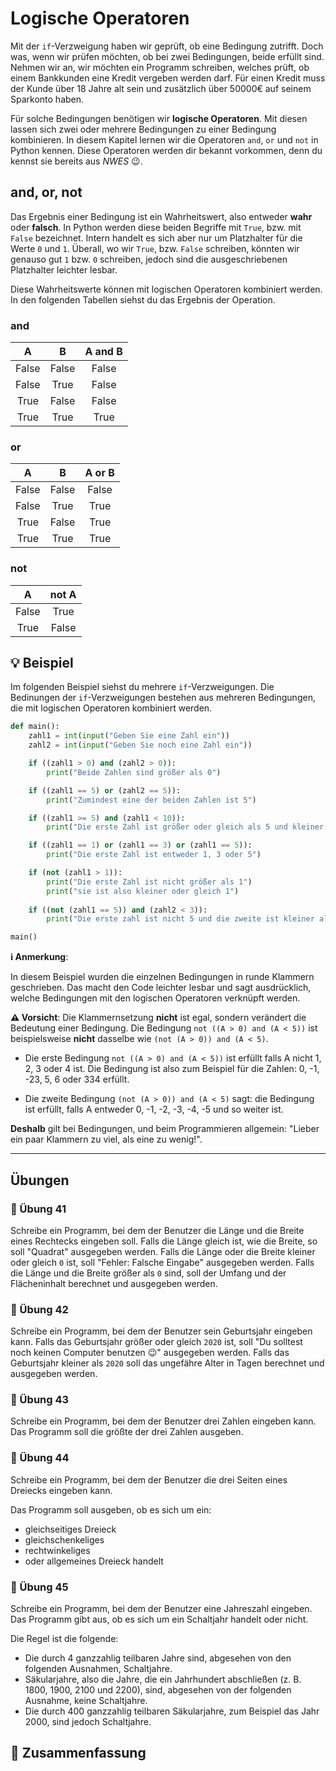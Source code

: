 # Logische Operatoren

Mit der `if`-Verzweigung haben wir geprüft, ob eine Bedingung zutrifft.
Doch was, wenn wir prüfen möchten, ob bei zwei Bedingungen, beide erfüllt sind.
Nehmen wir an, wir möchten ein Programm schreiben, welches prüft,
ob einem Bankkunden eine Kredit vergeben werden darf.
Für einen Kredit muss der Kunde über 18 Jahre alt sein
und zusätzlich über 50000€ auf seinem Sparkonto haben.

Für solche Bedingungen benötigen wir **logische Operatoren**.
Mit diesen lassen sich zwei oder mehrere
Bedingungen zu einer Bedingung kombinieren.
In diesem Kapitel lernen wir die Operatoren `and`, `or` und `not` in Python kennen.
Diese Operatoren werden dir bekannt vorkommen,
denn du kennst sie bereits aus *NWES* 😉.

## and, or, not

Das Ergebnis einer Bedingung ist ein Wahrheitswert, also entweder **wahr** oder **falsch**.
In Python werden diese beiden Begriffe mit `True`, bzw. mit `False` bezeichnet.
Intern handelt es sich aber nur um Platzhalter für die Werte `0` und `1`.
Überall, wo wir `True`, bzw. `False` schreiben, könnten wir genauso gut `1`
bzw. `0` schreiben, jedoch sind die ausgeschriebenen Platzhalter leichter lesbar.

Diese Wahrheitswerte können mit logischen Operatoren
kombiniert werden. In den folgenden Tabellen siehst du das 
Ergebnis der Operation.

### and

| A        | B | A and B |
| :------: | :------: | :------: |
| False    |   False   | False |
| False    |   True   | False |
| True     |  False   | False |
| True     |  True   | True |

### or

| A        | B | A or B |
| :------: | :------: | :------: |
| False    |   False   | False |
| False    |   True   | True |
| True     |  False   | True |
| True     |  True   | True |

### not

| A        | not A |
| :------: | :------: | 
| False    |   True   |
| True    |   False   | 


## 💡 Beispiel

Im folgenden Beispiel siehst du mehrere `if`-Verzweigungen.
Die Bedinungen der `if`-Verzweigungen bestehen aus mehreren
Bedingungen, die mit logischen Operatoren kombiniert werden.



```python
def main():
    zahl1 = int(input("Geben Sie eine Zahl ein"))
    zahl2 = int(input("Geben Sie noch eine Zahl ein"))

    if ((zahl1 > 0) and (zahl2 > 0)):
        print("Beide Zahlen sind größer als 0")

    if ((zahl1 == 5) or (zahl2 == 5)):
        print("Zumindest eine der beiden Zahlen ist 5")

    if ((zahl1 >= 5) and (zahl1 < 10)):
        print("Die erste Zahl ist größer oder gleich als 5 und kleiner als 10")

    if ((zahl1 == 1) or (zahl1 == 3) or (zahl1 == 5)):
        print("Die erste Zahl ist entweder 1, 3 oder 5")

    if (not (zahl1 > 1)):
        print("Die erste Zahl ist nicht größer als 1")
        print("sie ist also kleiner oder gleich 1")
        
    if ((not (zahl1 == 5)) and (zahl2 < 3)):
        print("Die erste zahl ist nicht 5 und die zweite ist kleiner als 3")

main()
```

**ℹ️ Anmerkung**:

In diesem Beispiel wurden die einzelnen Bedingungen in runde
Klammern geschrieben. Das macht den Code leichter lesbar
und sagt ausdrücklich, welche Bedingungen mit den logischen Operatoren
verknüpft werden.

**⚠️ Vorsicht**: Die Klammernsetzung **nicht** ist egal,
sondern verändert die Bedeutung einer Bedingung.
Die Bedingung `not ((A > 0) and (A < 5))` ist beispielsweise **nicht** dasselbe wie 
`(not (A > 0)) and (A < 5)`. 

* Die erste Bedingung `not ((A > 0) and (A < 5))` ist erfüllt
falls A nicht 1, 2, 3 oder 4 ist.
Die Bedingung ist also zum Beispiel für die Zahlen: 0, -1, -23, 5, 6 oder 334 erfüllt.

* Die zweite Bedingung `(not (A > 0)) and (A < 5)` sagt:
die Bedingung ist erfüllt, falls A entweder 0, -1, -2, -3, -4, -5 und so weiter ist.

**Deshalb** gilt bei Bedingungen, und beim Programmieren allgemein:
"Lieber ein paar Klammern zu viel, als eine zu wenig!".

_________________

## Übungen

### 📝 Übung 41

Schreibe ein Programm, bei dem der Benutzer die Länge und die Breite
eines Rechtecks eingeben soll.
Falls die Länge gleich ist, wie die Breite, so soll "Quadrat" ausgegeben werden.
Falls die Länge oder die Breite kleiner oder gleich `0` ist,
soll "Fehler: Falsche Eingabe" ausgegeben werden.
Falls die Länge und die Breite größer als `0` sind, soll
der Umfang und der Flächeninhalt berechnet und ausgegeben werden.

### 📝 Übung 42

Schreibe ein Programm, bei dem der Benutzer sein Geburtsjahr eingeben kann.
Falls das Geburtsjahr größer oder gleich `2020` ist,
soll "Du solltest noch keinen Computer benutzen 😉" ausgegeben werden.
Falls das Geburtsjahr kleiner als `2020` soll das ungefähre Alter in Tagen
berechnet und ausgegeben werden.

### 📝 Übung 43

Schreibe ein Programm, bei dem der Benutzer drei Zahlen eingeben kann.
Das Programm soll die größte der drei Zahlen ausgeben.

### 📝 Übung 44
Schreibe ein Programm, bei dem der Benutzer die drei Seiten eines Dreiecks eingeben kann.

Das Programm soll ausgeben, ob es sich um ein:

* gleichseitiges Dreieck
* gleichschenkeliges
* rechtwinkeliges
* oder allgemeines Dreieck handelt

### 📝 Übung 45
Schreibe ein Programm, bei dem der Benutzer eine Jahreszahl eingeben.
Das Programm gibt aus, ob es sich um ein Schaltjahr handelt oder nicht.

Die Regel ist die folgende:

* Die durch 4 ganzzahlig teilbaren Jahre sind, abgesehen von den folgenden Ausnahmen, Schaltjahre.
* Säkularjahre, also die Jahre, die ein Jahrhundert abschließen (z. B. 1800, 1900, 2100 und 2200), sind, abgesehen von der folgenden Ausnahme, keine Schaltjahre.
* Die durch 400 ganzzahlig teilbaren Säkularjahre, zum Beispiel das Jahr 2000, sind jedoch Schaltjahre.




## 🧭 Zusammenfassung










